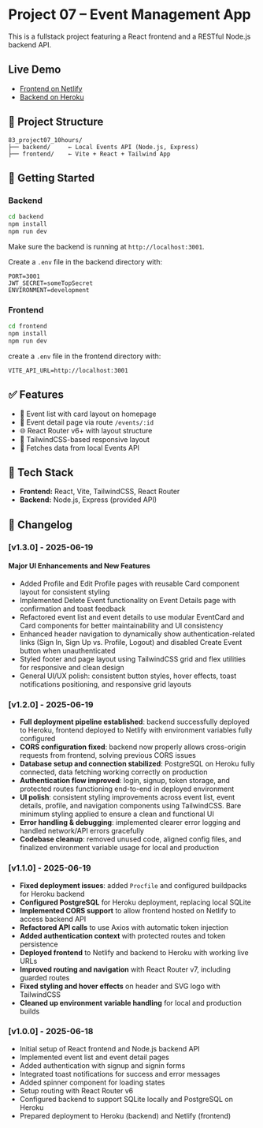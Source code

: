 # Project 07 – Event Management App

This is a fullstack project featuring a React frontend and a RESTful Node.js backend API.

## Live Demo
- [Frontend on Netlify](https://event-management-app.netlify.app)
- [Backend on Heroku](https://event-management-app-backend.herokuapp.com)

## 🔧 Project Structure

```
83_project07_10hours/
├── backend/     ← Local Events API (Node.js, Express)
├── frontend/    ← Vite + React + Tailwind App
```

## 🚀 Getting Started

### Backend
```bash
cd backend
npm install
npm run dev
```
Make sure the backend is running at `http://localhost:3001`.

Create a `.env` file in the backend directory with:
```env
PORT=3001
JWT_SECRET=someTopSecret
ENVIRONMENT=development
```

### Frontend
```bash
cd frontend
npm install
npm run dev
```

create a `.env` file in the frontend directory with:
```env
VITE_API_URL=http://localhost:3001
```

## ✅ Features

- 📄 Event list with card layout on homepage
- 🔎 Event detail page via route `/events/:id`
- 🌐 React Router v6+ with layout structure
- 🎨 TailwindCSS-based responsive layout
- 🔁 Fetches data from local Events API

## 🧱 Tech Stack

- **Frontend:** React, Vite, TailwindCSS, React Router
- **Backend:** Node.js, Express (provided API)

## 📜 Changelog

### [v1.3.0] - 2025-06-19
#### Major UI Enhancements and New Features

-	Added Profile and Edit Profile pages with reusable Card component layout for consistent styling
- Implemented Delete Event functionality on Event Details page with confirmation and toast feedback
- Refactored event list and event details to use modular EventCard and Card components for better maintainability and UI consistency
- Enhanced header navigation to dynamically show authentication-related links (Sign In, Sign Up vs. Profile, Logout) and disabled Create Event button when unauthenticated
- Styled footer and page layout using TailwindCSS grid and flex utilities for responsive and clean design
- General UI/UX polish: consistent button styles, hover effects, toast notifications positioning, and responsive grid layouts


### [v1.2.0] - 2025-06-19

- **Full deployment pipeline established**: backend successfully deployed to Heroku, frontend deployed to Netlify with environment variables fully configured  
- **CORS configuration fixed**: backend now properly allows cross-origin requests from frontend, solving previous CORS issues  
- **Database setup and connection stabilized**: PostgreSQL on Heroku fully connected, data fetching working correctly on production  
- **Authentication flow improved**: login, signup, token storage, and protected routes functioning end-to-end in deployed environment  
- **UI polish**: consistent styling improvements across event list, event details, profile, and navigation components using TailwindCSS. Bare minimum styling applied to ensure a clean and functional UI 
- **Error handling & debugging**: implemented clearer error logging and handled network/API errors gracefully  
- **Codebase cleanup**: removed unused code, aligned config files, and finalized environment variable usage for local and production

### [v1.1.0] - 2025-06-19

- **Fixed deployment issues**: added `Procfile` and configured buildpacks for Heroku backend
- **Configured PostgreSQL** for Heroku deployment, replacing local SQLite
- **Implemented CORS support** to allow frontend hosted on Netlify to access backend API
- **Refactored API calls** to use Axios with automatic token injection
- **Added authentication context** with protected routes and token persistence
- **Deployed frontend** to Netlify and backend to Heroku with working live URLs
- **Improved routing and navigation** with React Router v7, including guarded routes
- **Fixed styling and hover effects** on header and SVG logo with TailwindCSS
- **Cleaned up environment variable handling** for local and production builds

### [v1.0.0] - 2025-06-18

- Initial setup of React frontend and Node.js backend API
- Implemented event list and event detail pages
- Added authentication with signup and signin forms
- Integrated toast notifications for success and error messages
- Added spinner component for loading states
- Setup routing with React Router v6
- Configured backend to support SQLite locally and PostgreSQL on Heroku
- Prepared deployment to Heroku (backend) and Netlify (frontend)